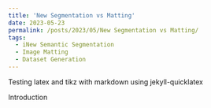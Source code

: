 ```yaml
---
title: 'New Segmentation vs Matting'
date: 2023-05-23
permalink: /posts/2023/05/New Segmentation vs Matting/
tags:
  - iNew Semantic Segmentation
  - Image Matting
  - Dataset Generation
---
```


Testing latex and tikz with markdown using jekyll-quicklatex

Introduction
